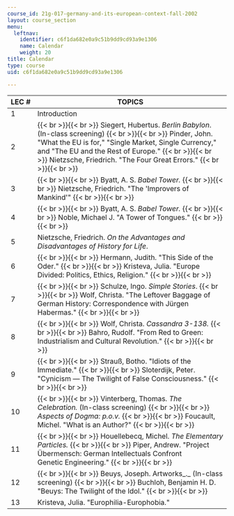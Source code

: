 ```yaml
---
course_id: 21g-017-germany-and-its-european-context-fall-2002
layout: course_section
menu:
  leftnav:
    identifier: c6f1da682e0a9c51b9dd9cd93a9e1306
    name: Calendar
    weight: 20
title: Calendar
type: course
uid: c6f1da682e0a9c51b9dd9cd93a9e1306

---
```


| LEC # | TOPICS |
| --- | --- |
| 1 | Introduction |
| 2 |  {{< br >}}{{< br >}} Siegert, Hubertus. _Berlin Babylon_. (In-class screening) {{< br >}}{{< br >}} Pinder, John. "What the EU is for," "Single Market, Single Currency," and "The EU and the Rest of Europe." {{< br >}}{{< br >}} Nietzsche, Friedrich. "The Four Great Errors." {{< br >}}{{< br >}}  |
| 3 |  {{< br >}}{{< br >}} Byatt, A. S. _Babel Tower._ {{< br >}}{{< br >}} Nietzsche, Friedrich. "The 'Improvers of Mankind'" {{< br >}}{{< br >}}  |
| 4 |  {{< br >}}{{< br >}} Byatt, A. S. _Babel Tower._ {{< br >}}{{< br >}} Noble, Michael J. "A Tower of Tongues." {{< br >}}{{< br >}}  |
| 5 | Nietzsche, Friedrich. _On the Advantages and Disadvantages of History for Life_. |
| 6 |  {{< br >}}{{< br >}} Hermann, Judith. "This Side of the Oder." {{< br >}}{{< br >}} Kristeva, Julia. "Europe Divided: Politics, Ethics, Religion." {{< br >}}{{< br >}}  |
| 7 |  {{< br >}}{{< br >}} Schulze, Ingo. _Simple Stories_. {{< br >}}{{< br >}} Wolf, Christa. "The Leftover Baggage of German History: Correspondence with Jürgen Habermas." {{< br >}}{{< br >}}  |
| 8 |  {{< br >}}{{< br >}} Wolf, Christa. _Cassandra 3-138._ {{< br >}}{{< br >}} Bahro, Rudolf. "From Red to Green: Industrialism and Cultural Revolution." {{< br >}}{{< br >}}  |
| 9 |  {{< br >}}{{< br >}} Strauß, Botho. "Idiots of the Immediate." {{< br >}}{{< br >}} Sloterdijk, Peter. "Cynicism — The Twilight of False Consciousness." {{< br >}}{{< br >}}  |
| 10 |  {{< br >}}{{< br >}} Vinterberg, Thomas. _The Celebration._ (In-class screening) {{< br >}}{{< br >}} _Aspects of Dogma: p.o.v._ {{< br >}}{{< br >}} Foucault, Michel. "What is an Author?" {{< br >}}{{< br >}}  |
| 11 |  {{< br >}}{{< br >}} Houellebecq, Michel. _The Elementary Particles._ {{< br >}}{{< br >}} Piper, Andrew. "Project Übermensch: German Intellectuals Confront Genetic Engineering." {{< br >}}{{< br >}}  |
| 12 |  {{< br >}}{{< br >}} Beuys, Joseph. Artworks_._ (In-class screening) {{< br >}}{{< br >}} Buchloh, Benjamin H. D. "Beuys: The Twilight of the Idol." {{< br >}}{{< br >}}  |
| 13 | Kristeva, Julia. "Europhilia-Europhobia."